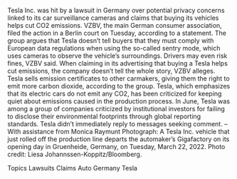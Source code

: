 Tesla Inc. was hit by a lawsuit in Germany over potential privacy concerns linked to its car surveillance cameras and claims that buying its vehicles helps cut CO2 emissions.
VZBV, the main German consumer association, filed the action in a Berlin court on Tuesday, according to a statement.
The group argues that Tesla doesn’t tell buyers that they must comply with European data regulations when using the so-called sentry mode, which uses cameras to observe the vehicle’s surroundings. Drivers may even risk fines, VZBV said.
When claiming in its advertising that buying a Tesla helps cut emissions, the company doesn’t tell the whole story, VZBV alleges. Tesla sells emission certificates to other carmakers, giving them the right to emit more carbon dioxide, according to the group.
Tesla, which emphasizes that its electric cars do not emit any CO2, has been criticized for keeping quiet about emissions caused in the production process. In June, Tesla was among a group of companies criticized by institutional investors for failing to disclose their environmental footprints through global reporting standards.
Tesla didn’t immediately reply to messages seeking comment.
–With assistance from Monica Raymunt
Photograph: A Tesla Inc. vehicle that just rolled off the production line departs the automaker’s Gigafactory on its opening day in Gruenheide, Germany, on Tuesday, March 22, 2022. Photo credit: Liesa Johannssen-Koppitz/Bloomberg.

Topics
Lawsuits
Claims
Auto
Germany
Tesla
